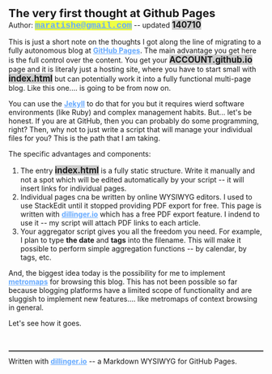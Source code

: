 <style>
em { font-size:larger; font-weight: bold; font-style: normal; text-decoration: none; } 
strong { font-size:larger; font-weight: bold; text-decoration: none; }
h1 { margin: 40px 0px 8px 0px; font-size: 20px; font-weight: bold; color: #000; padding: 3px 3px; border-bottom: 2px solid #000; background-color: #ddd;}
em code { background-color:#555; color:#fff; padding: 2px; padding-left: 4px; padding-right: 4px; border-radius: 4px; font-family: courier; }
code { background-color:#f00; color:#fff; padding: 2px; padding-left: 4px; padding-right: 4px; border-radius: 4px; font-family: courier; }
hr { border: 1px solid #999; margin: 5px 0px 10px; }
blockquote { border-left: 2px solid #555; margin: 5px 0px 5px 20px; padding: 3px 5px; color: #36A; }
a { color:#6AF; font-weight: bold; text-decoration: underline; }
a:hover { color: #48F; }
hdr { font-size: 22px; font-weight: bold; display:block;} /* headers */
pass { font-size: 14px; font-weight: bold; background-color:#49F; color:#fff; padding: 2px; padding-left: 4px; padding-right: 4px; border-radius: 4px;} /* passwords */
uline { font-size:larger; font-weight: bold; font-style: normal; text-decoration: none; background-color:#ccc; }
tr { display: block; position: relative; clear: both; height: 3px; }
img { width: 60%; float: right; height: auto; border:0px; }
s1 { font-size:larger; font-weight: bold; font-style: normal; text-decoration: none; background-color:#ccc; }
s2 { font-size:larger; font-weight: bold; font-style: normal; text-decoration: none; background-color:#EF4; font-family: courier; } /* courier yellow bg */ 
</style>
<hdr>The very first thought at Github Pages</hdr>
Author: <s2>maratishe@gmail.com</s2> -- updated <s1>140710</s1>


This is just a short note on the thoughts I got along the line of migrating to a fully autonomous blog at [GitHub Pages](https://pages.github.com/).  The main advantage you get here is the full control over the content. You get your <s1>ACCOUNT.github.io</s1> page and it is literaly just a hosting site, where you have to start small with <s1>index.html</s1> but can potentially work it into a fully functional multi-page blog.  Like this one.... is going to be from now on.

You can use the [Jekyll](https://help.github.com/articles/using-jekyll-with-pages/) to do that for you but it requires wierd software environments (like Ruby) and complex management habits.  But... let's be honest. If you are at GitHub, then you can probably do some programming, right?  Then, why not to just write a script that will manage your individual files for you?  This is the path that I am taking. 

The specific advantages and components:

1. The entry <s1>index.html</s1> is a fully static structure. Write it manually and not a spot which will be edited automatically by your script -- it will insert links for individual pages. 
2. Individual pages cna be written by online WYSIWYG editors. I used to use StackEdit until it stopped providing PDF export for free. This page is written with [dillinger.io](http://dillinger.io) which has a free PDF export feature. I indend to use it -- my script will attach PDF links to each article.
3. Your aggregator script gives you all the freedom you need. For example, I plan to type <b>the date</b> and <b>tags</b> into the filename. This will make it possible to perform simple aggregation functions -- by calendar, by tags, etc.


And, the biggest idea today is the possibility for me to implement [metromaps](http://practicalclouds.blogspot.jp/2014/02/metromap-layout-engine-for-interactive.html) for browsing this blog.  This has not been possible so far because blogging platforms have a limited scope of functionality and are sluggish to implement new features.... like metromaps of context browsing in general. 

Let's see how it goes.

<br><hr>
 Written with [dillinger.io](http://dillinger.io) -- a Markdown WYSIWYG for GitHub Pages.
